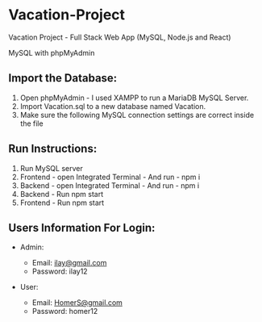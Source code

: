 # Vacation-Project
Vacation Project - Full Stack Web App (MySQL, Node.js and React)

MySQL with phpMyAdmin

## Import the Database:
1. Open phpMyAdmin - I used XAMPP to run a MariaDB MySQL Server.
2. Import Vacation.sql to a new database named Vacation.
3. Make sure the following MySQL connection settings are correct inside the file 

## Run Instructions:
1. Run MySQL server
2. Frontend - open Integrated Terminal - And run - npm i
3. Backend -  open Integrated Terminal - And run - npm i
4. Backend - Run npm start
5. Frontend - Run npm start

## Users Information For Login:
- Admin:
    - Email: ilay@gmail.com
    - Password: ilay12

- User:
    - Email: HomerS@gmail.com
    - Password: homer12



